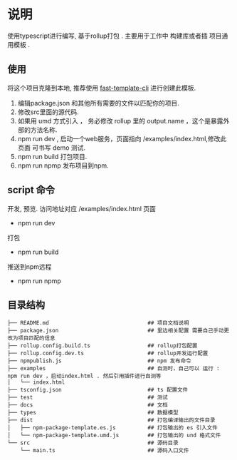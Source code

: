 # 说明

使用typescript进行编写, 基于rollup打包 . 主要用于工作中 构建库或者插 项目通用模板 .

## 使用

将这个项目克隆到本地, 推荐使用 [fast-template-cli](https://www.npmjs.com/package/fast-template-cli) 进行创建此模板.  

1. 编辑package.json 和其他所有需要的文件以匹配你的项目.  
2. 修改src里面的源代码.
3. 如果用 umd 方式引入 ， 务必修改 rollup 里的 output.name ，这个是暴露外部的方法名称.
4. npm run dev , 启动一个web服务，页面指向 /examples/index.html,修改此页面 可书写 demo 测试.
5. npm run build 打包项目.
6. npm run npmp 发布项目到npm.

## script 命令

开发, 预览. 访问地址对应 /examples/index.html 页面

* npm run dev  

打包

* npm run build

推送到npm远程

* npm run npmp

## 目录结构

```test
├── README.md								## 项目文档说明
├── package.json							## 里边相关配置 需要自己手动更改为项目匹配的信息
├── rollup.config.build.ts					## rollup打包配置
├── rollup.config.dev.ts					## rollup开发运行配置
├── npmpublish.js							## npm 发布命令
├── examples								## 自测时，自己可以 运行 : npm run dev ，启动index.html . 然后引用插件进行自测等
│   └── index.html
├── tsconfig.json							## ts 配置文件
├── test									## 测试
├── docs									## 文档
├── types									## 数据模型
├── dist									## 打包编译输出的文件目录
│   ├── npm-package-template.es.js			## 打包输出的 es 引入文件
│   └── npm-package-template.umd.js			## 打包输出的 und 格式文件
└── src										## 源码目录
	└── main.ts								## 源码入口文件
```
